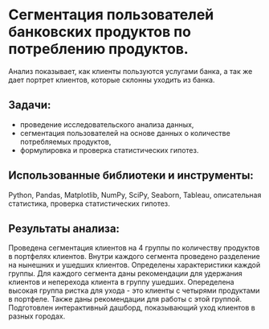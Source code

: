 # Сегментация пользователей банковских продуктов по потреблению продуктов.
Анализ показывает, как клиенты пользуются услугами банка, а так же дает портрет клиентов, которые склонны уходить из банка.

## Задачи: 
- проведение исследовательского анализа данных,
- сегментация пользователей на основе данных о количестве потребляемых продуктов,
- формулировка и проверка статистических гипотез.

## Использованные библиотеки и инструменты:
Python, Pandas, Matplotlib, NumPy, SciPy, Seaborn, Tableau, описательная статистика, проверка статистических гипотез.

## Результаты анализа:
Проведена сегментация клиентов на 4 группы по количеству продуктов в портфелях клиентов. Внутри каждого сегмента проведено разделение на нынешних и ушедших клиентов. Определены характеристики каждой группы. Для каждого сегмента даны рекомендации для удержания клиентов и неперехода клиента в группу ушедших. Опеределена высокая группа ристка для ухода - это клиенты с четырями продуктами в портфеле. Также даны рекомендации для работы с этой группой. Подготовлен интерактивный дашборд, показывающий уход клиентов в разных городах. 